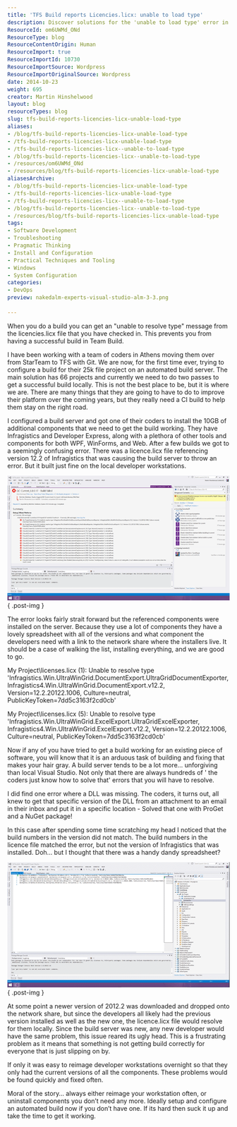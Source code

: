 ```yaml
---
title: 'TFS Build reports Licencies.licx: unable to load type'
description: Discover solutions for the 'unable to load type' error in TFS build reports. Learn how to streamline your CI builds and enhance your development process.
ResourceId: om6UWMd_ONd
ResourceType: blog
ResourceContentOrigin: Human
ResourceImport: true
ResourceImportId: 10730
ResourceImportSource: Wordpress
ResourceImportOriginalSource: Wordpress
date: 2014-10-23
weight: 695
creator: Martin Hinshelwood
layout: blog
resourceTypes: blog
slug: tfs-build-reports-licencies-licx-unable-load-type
aliases:
- /blog/tfs-build-reports-licencies-licx-unable-load-type
- /tfs-build-reports-licencies-licx-unable-load-type
- /tfs-build-reports-licencies-licx--unable-to-load-type
- /blog/tfs-build-reports-licencies-licx--unable-to-load-type
- /resources/om6UWMd_ONd
- /resources/blog/tfs-build-reports-licencies-licx-unable-load-type
aliasesArchive:
- /blog/tfs-build-reports-licencies-licx-unable-load-type
- /tfs-build-reports-licencies-licx-unable-load-type
- /tfs-build-reports-licencies-licx--unable-to-load-type
- /blog/tfs-build-reports-licencies-licx--unable-to-load-type
- /resources/blog/tfs-build-reports-licencies-licx-unable-load-type
tags:
- Software Development
- Troubleshooting
- Pragmatic Thinking
- Install and Configuration
- Practical Techniques and Tooling
- Windows
- System Configuration
categories:
- DevOps
preview: nakedalm-experts-visual-studio-alm-3-3.png

---
```

When you do a build you can get an "unable to resolve type" message from the licencies.licx file that you have checked in. This prevents you from having a successful build in Team Build.

I have been working with a team of coders in Athens moving them over from StarTeam to TFS with Git. We are now, for the first time ever, trying to configure a build for their 25k file project on an automated build server. The main solution has 66 projects and currently we need to do two passes to get a successful build locally. This is not the best place to be, but it is where we are. There are many things that they are going to have to do to improve their platform over the coming years, but they really need a CI build to help them stay on the right road.

I configured a build server and got one of their coders to install the 10GB of additional components that we need to get the build working. They have Infragistics and Developer Express, along with a plethora of other tools and components for both WPF, WinForms, and Web. After a few builds we got to a seemingly confusing error. There was a licence.licx file referencing version 12.2 of Infragistics that was causing the build server to throw an error. But it built just fine on the local developer workstations.

![clip_image001](images/clip-image0012-1-1.png "clip_image001")
{ .post-img }

The error looks fairly strait forward but the referenced components were installed on the server. Because they use a lot of components they have a lovely spreadsheet with all of the versions and what component the developers need with a link to the network share where the installers live. It should be a case of walking the list, installing everything, and we are good to go.

My Project\\licenses.licx (1): Unable to resolve type 'Infragistics.Win.UltraWinGrid.DocumentExport.UltraGridDocumentExporter, Infragistics4.Win.UltraWinGrid.DocumentExport.v12.2, Version=12.2.20122.1006, Culture=neutral, PublicKeyToken=7dd5c3163f2cd0cb'

My Project\\licenses.licx (5): Unable to resolve type 'Infragistics.Win.UltraWinGrid.ExcelExport.UltraGridExcelExporter, Infragistics4.Win.UltraWinGrid.ExcelExport.v12.2, Version=12.2.20122.1006, Culture=neutral, PublicKeyToken=7dd5c3163f2cd0cb'

Now if any of you have tried to get a build working for an existing piece of software, you will know that it is an arduous task of building and fixing that makes your hair gray. A build server tends to be a lot more… unforgiving than local Visual Studio. Not only that there are always hundreds of ' the coders just know how to solve that' errors that you will have to resolve.

I did find one error where a DLL was missing. The coders, it turns out, all knew to get that specific version of the DLL from an attachment to an email in their inbox and put it in a specific location - Solved that one with ProGet and a NuGet package!

In this case after spending some time scratching my head I noticed that the build numbers in the version did not match. The build numbers in the licence file matched the error, but not the version of Infragistics that was installed. Doh… but I thought that there was a handy dandy spreadsheet?

![clip_image002](images/clip-image0022-2-2.png "clip_image002")
{ .post-img }

At some point a newer version of 2012.2 was downloaded and dropped onto the network share, but since the developers all likely had the previous version installed as well as the new one, the licence.licx file would resolve for them locally. Since the build server was new, any new developer would have the same problem, this issue reared its ugly head. This is a frustrating problem as it means that something is not getting build correctly for everyone that is just slipping on by.

If only it was easy to reimage developer workstations overnight so that they only had the current versions of all the components. These problems would be found quickly and fixed often.

Moral of the story… always either reimage your workstation often, or uninstall components you don’t need any more. Ideally setup and configure an automated build now if you don’t have one. If its hard then suck it up and take the time to get it working.
